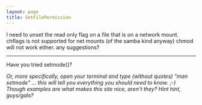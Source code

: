 ```yaml
---
layout: page
title: SetFilePermission
---
```


 I need to unset the read only flag on a file that is on a network mount.  chflags is not supported for net mounts (of the samba kind anyway) chmod will not work either. any suggestions?

----

Have you tried setmode()?

*Or, more specifically, open your terminal and type (without quotes) "man setmode" ... this will tell you everything you *should* need to know. ;-) Though examples are what makes this site nice, aren't they? Hint hint, guys/gals?*

